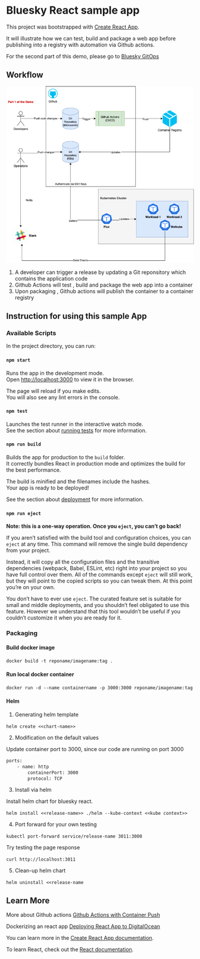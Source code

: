 # Bluesky React sample app

This project was bootstrapped with [Create React App](https://github.com/facebook/create-react-app).

It will illustrate how we can test, build and package a web app before publishing into a registry with automation via Github actions.

For the second part of this demo, please go to [Bluesky GitOps](https://github.com/robincher/bluesky-gitops-demo)

## Workflow

![bluesky-wf-code.png](https://github.com/robincher/bluesky-react-sample-app/blob/master/assets/bluesky-wf-code.png?raw=true)

1. A developer can trigger a release by updating a Git reponsitory which contains the application code
2. Github Actions will test , build and package the web app into a container
3. Upon packaging , Github actions will publish the container to a container registry

## Instruction for using this sample App

### Available Scripts

In the project directory, you can run:

#### `npm start`

Runs the app in the development mode.\
Open [http://localhost:3000](http://localhost:3000) to view it in the browser.

The page will reload if you make edits.\
You will also see any lint errors in the console.

#### `npm test`

Launches the test runner in the interactive watch mode.\
See the section about [running tests](https://facebook.github.io/create-react-app/docs/running-tests) for more information.

#### `npm run build`

Builds the app for production to the `build` folder.\
It correctly bundles React in production mode and optimizes the build for the best performance.

The build is minified and the filenames include the hashes.\
Your app is ready to be deployed!

See the section about [deployment](https://facebook.github.io/create-react-app/docs/deployment) for more information.

#### `npm run eject`

**Note: this is a one-way operation. Once you `eject`, you can’t go back!**

If you aren’t satisfied with the build tool and configuration choices, you can `eject` at any time. This command will remove the single build dependency from your project.

Instead, it will copy all the configuration files and the transitive dependencies (webpack, Babel, ESLint, etc) right into your project so you have full control over them. All of the commands except `eject` will still work, but they will point to the copied scripts so you can tweak them. At this point you’re on your own.

You don’t have to ever use `eject`. The curated feature set is suitable for small and middle deployments, and you shouldn’t feel obligated to use this feature. However we understand that this tool wouldn’t be useful if you couldn’t customize it when you are ready for it.

### Packaging 

#### Build docker image
`docker build -t reponame/imagename:tag .`

#### Run local docker container
`docker run -d --name containername -p 3000:3000 reponame/imagename:tag`


#### Helm

1. Generating helm template 

`helm create <<chart-name>>`

2. Modification on the default values

Update container port to 3000, since our code are running on port 3000

```
ports:
    - name: http
        containerPort: 3000
        protocol: TCP
```

3. Install via helm

Install helm chart for bluesky react. 

`helm install <<release-name>> ./helm --kube-context <<kube context>>`

4. Port forward for your own testing

`kubectl port-forward service/release-name 3011:3000`

 Try testing the page response

`curl http://localhost:3011`

5. Clean-up helm chart

`helm uninstall <<release-name`

## Learn More

More about Github actions [Github Actions with Container Push](https://docs.github.com/en/packages/guides/using-github-packages-with-github-actions)

Dockerizing an react app [Deploying React App to DigitalOcean](https://dev.to/kenessajr/deploy-a-react-app-to-digitalocean-using-github-actions-and-docker-4pln)

You can learn more in the [Create React App documentation](https://facebook.github.io/create-react-app/docs/getting-started).

To learn React, check out the [React documentation](https://reactjs.org/).
